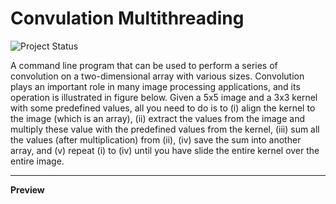 # Convulation Multithreading

![Project Status](https://img.shields.io/badge/Project%20Status-Complete-green?style=for-the-badge&logo=github)

A command line program that can be used to perform a series of convolution on a two-dimensional array with various sizes. Convolution plays an important role in many image processing  applications, and its operation is illustrated in figure below. Given a 5x5 image and a 3x3 kernel with  some predefined values, all you need to do is to (i) align the kernel to the image (which is an array),  (ii) extract the values from the image and multiply these value with the predefined values from the  kernel, (iii) sum all the values (after multiplication) from (ii), (iv) save the sum into another array, and  (v) repeat (i) to (iv) until you have slide the entire kernel over the entire image.

<hr>

**Preview**
